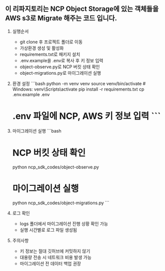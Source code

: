 ## 이 리파지토리는 NCP Object Storage에 있는 객체들을 AWS s3로 Migrate 해주는 코드 입니다.

1. 실행순서
   - git clone 후 프로젝트 폴더로 이동
   - 가상환경 생성 및 활성화
   - requirements.txt로 패키지 설치
   - .env.example을 .env로 복사 후 키 정보 입력
   - object-observe.py로 NCP 버킷 상태 확인
   - object-migrations.py로 마이그레이션 실행

2. 환경 설정   ```bash
   python -m venv venv
   source venv/bin/activate  # Windows: venv\Scripts\activate
   pip install -r requirements.txt
   cp .env.example .env
   # .env 파일에 NCP, AWS 키 정보 입력   ```

3. 마이그레이션 실행   ```bash
   # NCP 버킷 상태 확인
   python ncp_sdk_codes/object-observe.py
   
   # 마이그레이션 실행
   python ncp_sdk_codes/object-migrations.py   ```

4. 로그 확인
   - logs 폴더에서 마이그레이션 진행 상황 확인 가능
   - 실행 시간별로 로그 파일 생성됨

5. 주의사항
   - 키 정보는 절대 깃허브에 커밋하지 않기
   - 대용량 전송 시 네트워크 비용 발생 가능
   - 마이그레이션 전 데이터 백업 권장